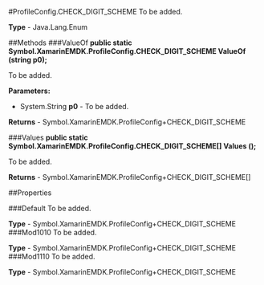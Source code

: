 #ProfileConfig.CHECK_DIGIT_SCHEME
To be added.

**Type** - Java.Lang.Enum

##Methods
###ValueOf
**public static Symbol.XamarinEMDK.ProfileConfig.CHECK_DIGIT_SCHEME ValueOf (string p0);**

To be added.

**Parameters:** 

* System.String **p0** - To be added.

**Returns** - Symbol.XamarinEMDK.ProfileConfig+CHECK_DIGIT_SCHEME

###Values
**public static Symbol.XamarinEMDK.ProfileConfig.CHECK_DIGIT_SCHEME[] Values ();**

To be added.


**Returns** - Symbol.XamarinEMDK.ProfileConfig+CHECK_DIGIT_SCHEME[]

##Properties

###Default
To be added.

**Type** - Symbol.XamarinEMDK.ProfileConfig+CHECK_DIGIT_SCHEME
###Mod1010
To be added.

**Type** - Symbol.XamarinEMDK.ProfileConfig+CHECK_DIGIT_SCHEME
###Mod1110
To be added.

**Type** - Symbol.XamarinEMDK.ProfileConfig+CHECK_DIGIT_SCHEME


